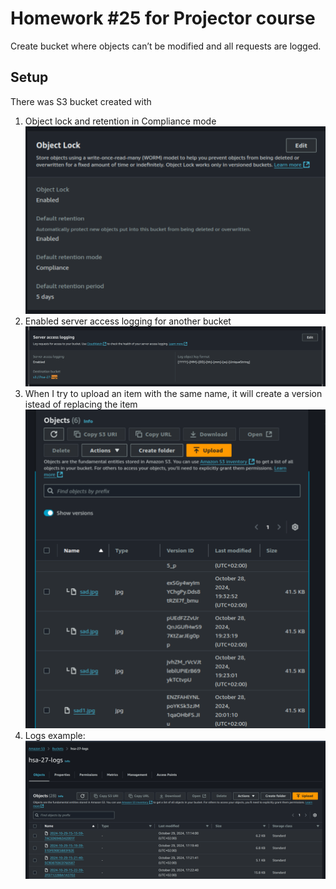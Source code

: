# Homework #25 for Projector course
Create bucket where objects can’t be modified and all requests are logged.

## Setup
There was S3 bucket created with
1. Object lock and retention in Compliance mode ![alt text](image.png)
2. Enabled server access logging for another bucket ![alt text](image-4.png)
3. When I try to upload an item with the same name, it will create a version istead of replacing the item ![alt text](image-2.png)
4. Logs example: ![alt text](image-3.png)